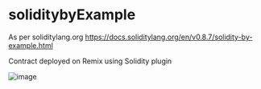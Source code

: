 # soliditybyExample
As per soliditylang.org
https://docs.soliditylang.org/en/v0.8.7/solidity-by-example.html

Contract deployed on Remix using Solidity plugin

![image](https://user-images.githubusercontent.com/90727330/133481794-4e9324f2-6906-4c7a-aa40-f9fa182d08ef.png)

